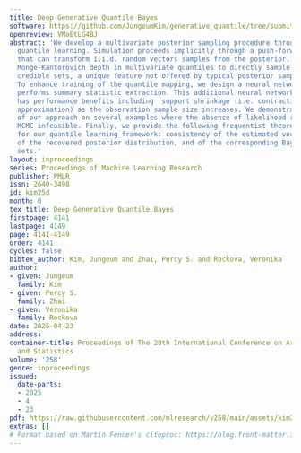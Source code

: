 ```yaml
---
title: Deep Generative Quantile Bayes
software: https://github.com/JungeumKim/generative_quantile/tree/submitted/generative_quantile
openreview: VMaEtLG4BJ
abstract: 'We develop a multivariate posterior sampling procedure through deep generative
  quantile learning. Simulation proceeds implicitly through a push-forward mapping
  that can transform i.i.d. random vectors samples from the posterior. We utilize
  Monge-Kantorovich depth in multivariate quantiles to directly sample from Bayesian
  credible sets, a unique feature not offered by typical posterior sampling methods.
  To enhance training of the quantile mapping, we design a neural network that automatically
  performs summary statistic extraction. This additional neural network structure
  has performance benefits including  support shrinkage (i.e. contraction of our posterior
  approximation) as the observation sample size increases. We demonstrate the usefulness
  of our approach on several examples where the absence of likelihood renders classical
  MCMC infeasible. Finally, we provide the following frequentist theoretical justifications
  for our quantile learning framework: consistency of the estimated vector quantile,
  of the recovered posterior distribution, and of the corresponding Bayesian credible
  sets.'
layout: inproceedings
series: Proceedings of Machine Learning Research
publisher: PMLR
issn: 2640-3498
id: kim25d
month: 0
tex_title: Deep Generative Quantile Bayes
firstpage: 4141
lastpage: 4149
page: 4141-4149
order: 4141
cycles: false
bibtex_author: Kim, Jungeum and Zhai, Percy S. and Rockova, Veronika
author:
- given: Jungeum
  family: Kim
- given: Percy S.
  family: Zhai
- given: Veronika
  family: Rockova
date: 2025-04-23
address:
container-title: Proceedings of The 28th International Conference on Artificial Intelligence
  and Statistics
volume: '258'
genre: inproceedings
issued:
  date-parts:
  - 2025
  - 4
  - 23
pdf: https://raw.githubusercontent.com/mlresearch/v258/main/assets/kim25d/kim25d.pdf
extras: []
# Format based on Martin Fenner's citeproc: https://blog.front-matter.io/posts/citeproc-yaml-for-bibliographies/
---
```

